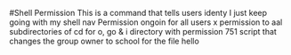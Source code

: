 #Shell Permission
This is a command that tells users identy
I just keep going with my shell nav
Permission ongoin for all users
x permission to aal subdirectories of cd for o, go & i
directory with permission 751
script that changes the group owner to school for the file hello
